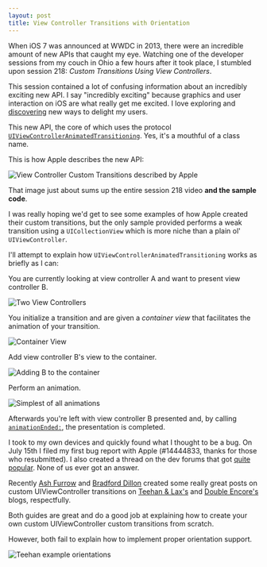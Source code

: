 ```yaml
---
layout: post
title: View Controller Transitions with Orientation
---
```


When iOS 7 was announced at WWDC in 2013, there were an incredible amount of new APIs that caught my eye. Watching one of the developer sessions from my couch in Ohio a few hours after it took place, I stumbled upon session 218: *Custom Transitions Using View Controllers*.

This session contained a lot of confusing information about an incredibly exciting new API. I say "incredibly exciting" because graphics and user interaction on iOS are what really get me excited. I love exploring and [discovering](http://capptivate.co/) new ways to delight my users.

This new API, the core of which uses the protocol [<code>UIViewControllerAnimatedTransitioning</code>](https://developer.apple.com/library/ios/documentation/UIKit/Reference/UIViewControllerAnimatedTransitioning_Protocol/Reference/Reference.html). Yes, it's a mouthful of a class name.

This is how Apple describes the new API:

![View Controller Custom Transitions described by Apple](http://whoisryannystrom.com/img/2013-10-01/teehan.jgp)

That image just about sums up the entire session 218 video **and the sample code**.

I was really hoping we'd get to see some examples of how Apple created their custom transitions, but the only sample provided performs a weak transition using a <code>UICollectionView</code> which is more niche than a plain ol' <code>UIViewController</code>.

I'll attempt to explain how <code>UIViewControllerAnimatedTransitioning</code> works as briefly as I can:

You are currently looking at view controller A and want to present view controller B.

![Two View Controllers](http://whoisryannystrom.com/img/2013-10-01/1.jpg)

You initialize a transition and are given a *container view* that facilitates the animation of your transition.

![Container View](http://whoisryannystrom.com/img/2013-10-01/2.jpg)

Add view controller B's view to the container.

![Adding B to the container](http://whoisryannystrom.com/img/2013-10-01/3.jpg)

Perform an animation.

![Simplest of all animations](http://whoisryannystrom.com/img/2013-10-01/4.jpg)

Afterwards you're left with view controller B presented and, by calling [<code>animationEnded:</code>](https://developer.apple.com/library/ios/documentation/UIKit/Reference/UIViewControllerAnimatedTransitioning_Protocol/Reference/Reference.html#//apple_ref/occ/intfm/UIViewControllerAnimatedTransitioning/animationEnded:), the presentation is completed.

I took to my own devices and quickly found what I thought to be a bug. On July 15th I filed my first bug report with Apple (#14444833, thanks for those who resubmitted). I also created a thread on the dev forums that got [quite popular](https://devforums.apple.com/message/898394). None of us ever got an answer.

Recently [Ash Furrow](https://twitter.com/ashfurrow) and [Bradford Dillon](https://twitter.com/jbradforddillon) created some really great posts on custom UIViewController transitions on [Teehan & Lax's](http://www.teehanlax.com/blog/custom-uiviewcontroller-transitions/) and [Double Encore's](http://www.doubleencore.com/2013/09/ios-7-custom-transitions/) blogs, respectfully.

Both guides are great and do a good job at explaining how to create your own custom UIViewController custom transitions from scratch. 

However, both fail to explain how to implement proper orientation support.

![Teehan example orientations](http://cl.ly/image/3I420r0O2M3M/teehan.png)